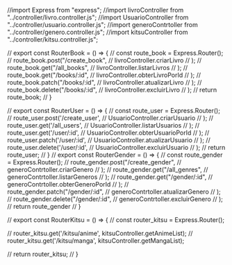 //import Express from "express";
//import livroController from "../controller/livro.controller.js";
//import UsuarioController from "../controller/usuario.controller.js";
//import generoContrtoller from "../controller/genero.controller.js";
//import kitsuController from "../controller/kitsu.controller.js";


// export const RouterBook = () => {
//     const route_book = Express.Router();
//     route_book.post("/create_book", 
//         livroController.criarLivro
//     );
//     route_book.get("/all_books",
//         livroController.listarLivros
//     );
//     route_book.get("/books/:id",
//         livroController.obterLivroPorId
//     );
//     route_book.patch("/books/:id",
//         livroController.atualizarLivro
//     );
//     route_book.delete("/books/:id", 
//         livroController.excluirLivro
//     );
//     return route_book;
// }

// export const RouterUser = () => {
//     const route_user = Express.Router();
//     route_user.post('/create_user',
//         UsuarioController.criarUsuario
//     );
//     route_user.get('/all_users',
//         UsuarioController.listarUsuarios
//     );
//     route_user.get('/user/:id', 
//         UsuarioController.obterUsuarioPorId
//     );
//     route_user.patch('/user/:id', 
//         UsuarioController.atualizarUsuario
//     );
//     route_user.delete('/user/:id', 
//         UsuarioController.excluirUsuario
//     );
//     return route_user;
// }
// export const RouterGender = () => {
//     const route_gender = Express.Router();
//     route_gender.post("/create_gender", 
//         generoContrtoller.criarGenero
//     );
//     route_gender.get("/all_genres", 
//         generoContrtoller.listarGeneros
//     );
//     route_gender.get("/gender/:id", 
//         generoContrtoller.obterGeneroPorId
//     );
//     route_gender.patch("/gender/:id", 
//         generoContrtoller.atualizarGenero
//     );
//     route_gender.delete("/gender/:id",
//         generoContrtoller.excluirGenero
//     );
//     return route_gender
// }

// export const RouterKitsu = () => {
//     const router_kitsu = Express.Router();   

//     router_kitsu.get('/kitsu/anime', kitsuController.getAnimeList);
//     router_kitsu.get('/kitsu/manga', kitsuController.getMangaList);

//     return router_kitsu;
// }

